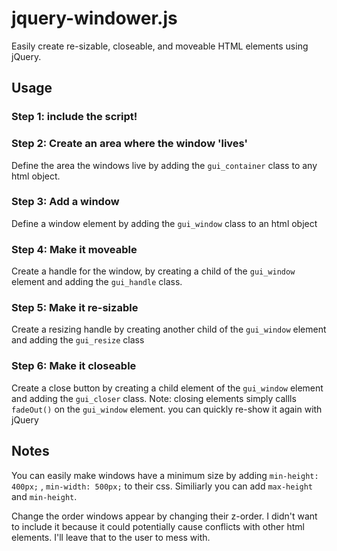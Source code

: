# jquery-windower.js
Easily create re-sizable, closeable, and moveable HTML elements using jQuery.
## Usage
### Step 1: include the script!
### Step 2: Create an area where the window 'lives'
Define the area the windows live by adding the `gui_container` class to any html object.
### Step 3: Add a window
Define a window element by adding the `gui_window` class to an html object
### Step 4: Make it moveable
Create a handle for the window, by creating a child of the `gui_window` element and adding the `gui_handle` class.
### Step 5: Make it re-sizable
Create a resizing handle by creating another child of the `gui_window` element and adding the  `gui_resize` class
### Step 6: Make it closeable
Create a close button by creating a child element of the `gui_window` element and adding the `gui_closer` class. Note: closing elements simply callls `fadeOut()` on the `gui_window` element. you can quickly re-show it again with jQuery


## Notes
You can easily make windows have a minimum size by adding `min-height: 400px;` , `min-width: 500px;` to their css. Similiarly you can add `max-height` and `min-height`.

Change the order windows appear by changing their z-order. I didn't want to include it because it could potentially cause conflicts with other html elements. I'll leave that to the user to mess with.
